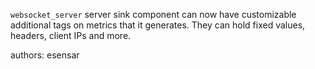 `websocket_server` server sink component can now have customizable additional tags on metrics that
it generates. They can hold fixed values, headers, client IPs and more.

authors: esensar
